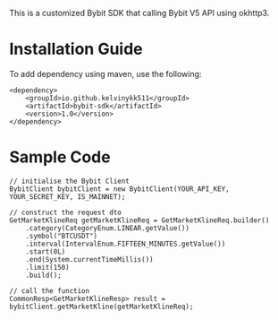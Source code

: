 This is a customized Bybit SDK that calling Bybit V5 API using okhttp3.

<h1>Installation Guide</h1>

To add dependency using maven, use the following:
```
<dependency>
    <groupId>io.github.kelvinykk511</groupId>
    <artifactId>bybit-sdk</artifactId>
    <version>1.0</version>
</dependency>
```

<h1>Sample Code</h1>

```
// initialise the Bybit Client
BybitClient bybitClient = new BybitClient(YOUR_API_KEY, YOUR_SECRET_KEY, IS_MAINNET);

// construct the request dto
GetMarketKlineReq getMarketKlineReq = GetMarketKlineReq.builder()
    .category(CategoryEnum.LINEAR.getValue())
    .symbol("BTCUSDT")
    .interval(IntervalEnum.FIFTEEN_MINUTES.getValue())
    .start(0L)
    .end(System.currentTimeMillis())
    .limit(150)
    .build();

// call the function
CommonResp<GetMarketKlineResp> result = bybitClient.getMarketKline(getMarketKlineReq);
```
